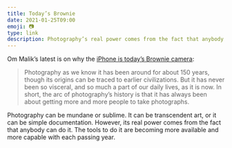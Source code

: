 ```yaml
---
title: Today’s Brownie
date: 2021-01-25T09:00
emoji: 📷
type: link
description: Photography’s real power comes from the fact that anybody can do it.
---
```


Om Malik’s latest is on why the [iPhone is today’s Brownie camera][link]:

> Photography as we know it has been around for about 150 years, though its origins can be traced to earlier civilizations. But it has never been so visceral, and so much a part of our daily lives, as it is now. In short, the arc of photography’s history is that it has always been about getting more and more people to take photographs.

Photography can be mundane or sublime. It can be transcendent art, or it can be simple documentation. However, its real power comes from the fact that anybody can do it. The tools to do it are becoming more available and more capable with each passing year.

[link]: https://om.co/2021/01/24/why-iphone-is-todays-kodak-brownie-camera/
